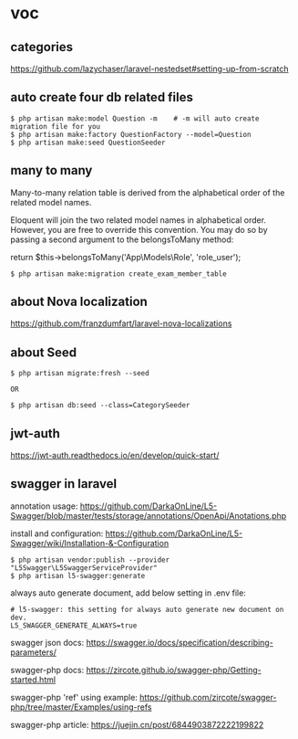 # voc

## categories 

https://github.com/lazychaser/laravel-nestedset#setting-up-from-scratch


## auto create four db related files

``` 
$ php artisan make:model Question -m    # -m will auto create migration file for you
$ php artisan make:factory QuestionFactory --model=Question
$ php artisan make:seed QuestionSeeder
```

## many to many 

Many-to-many relation table is derived from the alphabetical order of the related model names.

Eloquent will join the two related model names in alphabetical order. However, you are free to override this convention. You may do so by passing a second argument to the belongsToMany method:

return $this->belongsToMany('App\Models\Role', 'role_user');

``` 
$ php artisan make:migration create_exam_member_table
```

## about Nova localization

https://github.com/franzdumfart/laravel-nova-localizations

## about Seed

``` 
$ php artisan migrate:fresh --seed

OR

$ php artisan db:seed --class=CategorySeeder
```


## jwt-auth

https://jwt-auth.readthedocs.io/en/develop/quick-start/

## swagger in laravel

annotation usage: https://github.com/DarkaOnLine/L5-Swagger/blob/master/tests/storage/annotations/OpenApi/Anotations.php

install and configuration: https://github.com/DarkaOnLine/L5-Swagger/wiki/Installation-&-Configuration
```
$ php artisan vendor:publish --provider "L5Swagger\L5SwaggerServiceProvider"
$ php artisan l5-swagger:generate
```

always auto generate document, add below setting in .env file:
``` 
# l5-swagger: this setting for always auto generate new document on dev.
L5_SWAGGER_GENERATE_ALWAYS=true
```

swagger json docs: https://swagger.io/docs/specification/describing-parameters/

swagger-php docs: https://zircote.github.io/swagger-php/Getting-started.html

swagger-php 'ref' using example: https://github.com/zircote/swagger-php/tree/master/Examples/using-refs

swagger-php article: https://juejin.cn/post/6844903872222199822


